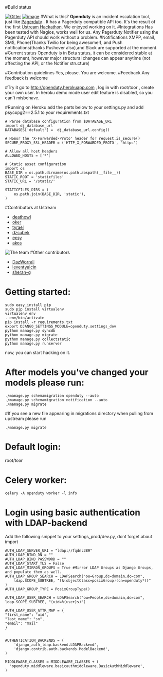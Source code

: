 #Build status

[![Gitter](https://badges.gitter.im/Join%20Chat.svg)](https://gitter.im/ustream/openduty)
[![image](https://api.travis-ci.org/ustream/openduty.svg)](https://travis-ci.org/ustream/openduty)
#What is this?
**Openduty** is an incident escalation tool, just like [Pagerduty](http://pagerduty.com) . It has a Pagerduty compatible API too. It's the result of the first [Ustream Hackathon](http://www.ustream.tv/blog/2014/03/27/hackathon-recap-21-ideas-11-teams-one-goal/). We enjoyed working on it.
#Integrations
Has been tested with Nagios, works well for us. Any Pagerduty Notifier using the Pagerduty API should work without a problem.
#Notifications
XMPP, email, SMS, Phone(Thanks Twilio for being awesome!), and Push notifications(thanks Pushover also),and Slack are supported at the moment.
#Current status
Openduty is in Beta status, it can be considered stable at the moment, however major structural changes can appear anytime (not affecting the API, or the Notifier structure)

#Contribution guidelines
Yes, please. You are welcome.
#Feedback
Any feedback is welcome

#Try it
go to http://openduty.herokuapp.com , log in with root/toor , create your own user.
In heroku demo mode user edit feature is disabled, so you can't misbehave.

#Running on Heroku
add the parts below to your settings.py and add psycopg2==2.5.1 to your requirements.txt

```
# Parse database configuration from $DATABASE_URL
import dj_database_url
DATABASES['default'] =  dj_database_url.config()

# Honor the 'X-Forwarded-Proto' header for request.is_secure()
SECURE_PROXY_SSL_HEADER = ('HTTP_X_FORWARDED_PROTO', 'https')

# Allow all host headers
ALLOWED_HOSTS = ['*']

# Static asset configuration
import os
BASE_DIR = os.path.dirname(os.path.abspath(__file__))
STATIC_ROOT = 'staticfiles'
STATIC_URL = '/static/'

STATICFILES_DIRS = (
    os.path.join(BASE_DIR, 'static'),
)
```

#Contributors at Ustream
- [deathowl](http://github.com/deathowl)
- [oker](http://github.com/oker1)
- [tyrael](http://github.com/tyrael)
- [dzsubek](https://github.com/dzsubek)
- [ecsy](https://github.com/ecsy)
- [akos](https://github.com/gyim)

![The team](http://deathowlsnest.com/images/cod.jpg)
#Other contributors
- [DazWorrall](https://github.com/DazWorrall)
- [leventyalcin](https://github.com/leventyalcin)
- [sheran-g](https://github.com/sheran-g)

# Getting started:
```
sudo easy_install pip
sudo pip install virtualenv
virtualenv env
. env/bin/activate
pip install -r requirements.txt
export DJANGO_SETTINGS_MODULE=openduty.settings_dev
python manage.py syncdb
python manage.py migrate
python manage.py collectstatic
python manage.py runserver
```
now, you can start hacking on it.

# After models you've changed your models please run:
```
./manage.py schemamigration openduty --auto
./manage.py schemamigration notification --auto
./manage.py migrate

```

#If you see a new file appearing in migrations directory when pulling from upstream please run
```
./manage.py migrate
```

# Default login:
root/toor

# Celery worker:
```
celery -A openduty worker -l info
```

# Login using basic authentication with LDAP-backend

Add the following snippet to your settings_prod/dev.py, dont forget about import

```
AUTH_LDAP_SERVER_URI = "ldap://fqdn:389"
AUTH_LDAP_BIND_DN = ""
AUTH_LDAP_BIND_PASSWORD = ""
AUTH_LDAP_START_TLS = False
AUTH_LDAP_MIRROR_GROUPS = True #Mirror LDAP Groups as Django Groups, and populate them as well.
AUTH_LDAP_GROUP_SEARCH = LDAPSearch("ou=Group,dc=domain,dc=com",
    ldap.SCOPE_SUBTREE, "(&(objectClass=posixGroup)(cn=openduty*))"
)
AUTH_LDAP_GROUP_TYPE = PosixGroupType()

AUTH_LDAP_USER_SEARCH = LDAPSearch("ou=People,dc=domain,dc=com",
ldap.SCOPE_SUBTREE, "(uid=%(user)s)")

AUTH_LDAP_USER_ATTR_MAP = {
"first_name": "uid",
"last_name": "sn",
"email": "mail"
}


AUTHENTICATION_BACKENDS = (
    'django_auth_ldap.backend.LDAPBackend',
    'django.contrib.auth.backends.ModelBackend',
)

MIDDLEWARE_CLASSES = MIDDLEWARE_CLASSES + (
  'openduty.middleware.basicauthmiddleware.BasicAuthMiddleware',
)

```